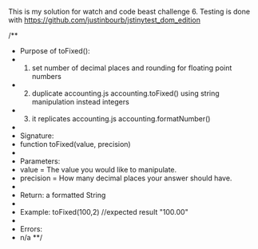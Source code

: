 This is my solution for watch and code beast challenge 6.  Testing is done with https://github.com/justinbourb/jstinytest_dom_edition

/**
   * Purpose of toFixed():
   * 1) set number of decimal places and rounding for floating point numbers 
   * 2) duplicate accounting.js accounting.toFixed() using string manipulation instead integers
   * 3) it replicates accounting.js accounting.formatNumber()
   * 
   * Signature:
   * function toFixed(value, precision)
   * 
   * Parameters:
   * value = The value you would like to manipulate.
   * precision = How many decimal places your answer should have.
   * 
   * Return: a formatted String 
   * 
   * Example: toFixed(100,2) //expected result "100.00"
   *
   * Errors: 
   * n/a
   **/
